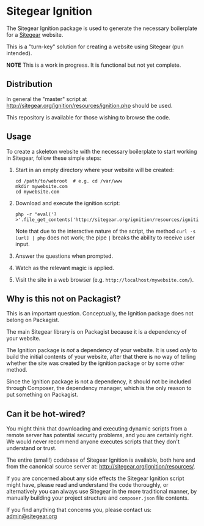 # Sitegear Ignition

The Sitegear Ignition package is used to generate the necessary boilerplate for a <a href="https://github.com/sitegear/Sitegear">Sitegear</a> website.

This is a "turn-key" solution for creating a website using Sitegear (pun intended).

**NOTE** This is a work in progress.  It is functional but not yet complete.

## Distribution

In general the "master" script at http://sitegear.org/ignition/resources/ignition.php should be used.

This repository is available for those wishing to browse the code.

## Usage

To create a skeleton website with the necessary boilerplate to start working in Sitegear, follow these simple steps:

 1. Start in an empty directory where your website will be created:

        cd /path/to/webroot  # e.g. cd /var/www
        mkdir mywebsite.com
        cd mywebsite.com

 2. Download and execute the ignition script:

        php -r "eval('?>'.file_get_contents('http://sitegear.org/ignition/resources/ignition.php'));"

    Note that due to the interactive nature of the script, the method `curl -s [url] | php` does not work; the pipe `|`
    breaks the ability to receive user input.

 3. Answer the questions when prompted.

 4. Watch as the relevant magic is applied.

 5. Visit the site in a web browser (e.g. `http://localhost/mywebsite.com/`).

## Why is this not on Packagist?

This is an important question.  Conceptually, the Ignition package does not belong on Packagist.

The main Sitegear library is on Packagist because it is a dependency of your website.

The Ignition package is _not_ a dependency of your website.  It is used _only_ to build the initial contents of your
website, after that there is no way of telling whether the site was created by the ignition package or by some other
method.

Since the Ignition package is not a dependency, it should not be included through Composer, the dependency manager,
which is the only reason to put something on Packagist.

## Can it be hot-wired?

You might think that downloading and executing dynamic scripts from a remote server has potential security problems,
and you are certainly right.  We would never recommend anyone executes scripts that they don't understand or trust.

The entire (small!) codebase of Sitegear Ignition is available, both here and from the canonical source server at:
http://sitegear.org/ignition/resources/.

If you are concerned about any side effects the Sitegear Ignition script might have, please read and understand the
code thoroughly, or alternatively you can always use Sitegear in the more traditional manner, by manually building your
project structure and `composer.json` file contents.

If you find anything that concerns you, please contact us: admin@sitegear.org
